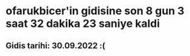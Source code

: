 # ofarukbicer'in gidisine son 8 gun 3 saat 32 dakika 23 saniye kaldi

## Gidis tarihi: 30.09.2022 :(